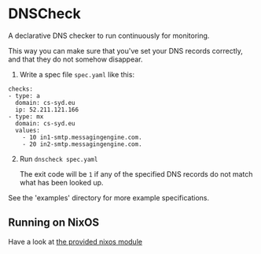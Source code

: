 # DNSCheck

A declarative DNS checker to run continuously for monitoring.

This way you can make sure that you've set your DNS records correctly, and that they do not somehow disappear.


1. Write a spec file `spec.yaml` like this:

```
checks:
- type: a
  domain: cs-syd.eu
  ip: 52.211.121.166
- type: mx
  domain: cs-syd.eu
  values:
    - 10 in1-smtp.messagingengine.com.
    - 20 in2-smtp.messagingengine.com.
```

2. Run `dnscheck spec.yaml`

   The exit code will be `1` if any of the specified DNS records do not match what has been looked up.


See the 'examples' directory for more example specifications.


## Running on NixOS

Have a look at [the provided nixos module](/nix/module.nix)
